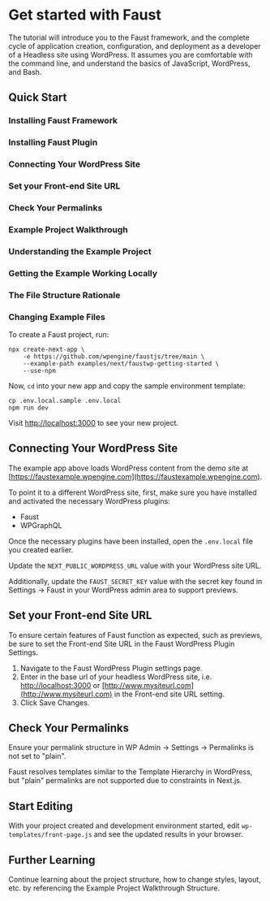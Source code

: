 # Get started with Faust

The tutorial will introduce you to the Faust framework, and the complete cycle of application creation, configuration, and deployment as a developer of a Headless site using WordPress. It assumes you are comfortable with the command line, and understand the basics of JavaScript, WordPress, and Bash.

## Quick Start

### Installing Faust Framework
### Installing Faust Plugin
### Connecting Your WordPress Site
### Set your Front-end Site URL
### Check Your Permalinks
### Example Project Walkthrough
### Understanding the Example Project
### Getting the Example Working Locally
### The File Structure Rationale
### Changing Example Files

To create a Faust project, run:
```
npx create-next-app \
    -e https://github.com/wpengine/faustjs/tree/main \
    --example-path examples/next/faustwp-getting-started \
    --use-npm
```

Now, `cd` into your new app and copy the sample environment template:
```
cp .env.local.sample .env.local
npm run dev
```

Visit [http://localhost:3000](http://localhost:3000) to see your new project.

## Connecting Your WordPress Site

The example app above loads WordPress content from the demo site at [https://faustexample.wpengine.com](https://faustexample.wpengine.com).

To point it to a different WordPress site, first, make sure you have installed and activated the necessary WordPress plugins:
- Faust
- WPGraphQL

Once the necessary plugins have been installed, open the `.env.local` file you created earlier.

Update the `NEXT_PUBLIC_WORDPRESS_URL` value with your WordPress site URL.

Additionally, update the `FAUST_SECRET_KEY` value with the secret key found in Settings → Faust in your WordPress admin area to support previews.

## Set your Front-end Site URL

To ensure certain features of Faust function as expected, such as previews, be sure to set the Front-end Site URL in the Faust WordPress Plugin Settings.

1. Navigate to the Faust WordPress Plugin settings page.
2. Enter in the base url of your headless WordPress site, i.e. [http://localhost:3000](http://localhost:3000) or [http://www.mysiteurl.com](http://www.mysiteurl.com) in the Front-end site URL setting.
3. Click Save Changes.

## Check Your Permalinks

Ensure your permalink structure in WP Admin -> Settings -> Permalinks is not set to "plain".

Faust resolves templates similar to the Template Hierarchy in WordPress, but "plain" permalinks are not supported due to constraints in Next.js.

## Start Editing

With your project created and development environment started, edit `wp-templates/front-page.js` and see the updated results in your browser.

## Further Learning

Continue learning about the project structure, how to change styles, layout, etc. by referencing the Example Project Walkthrough Structure.

